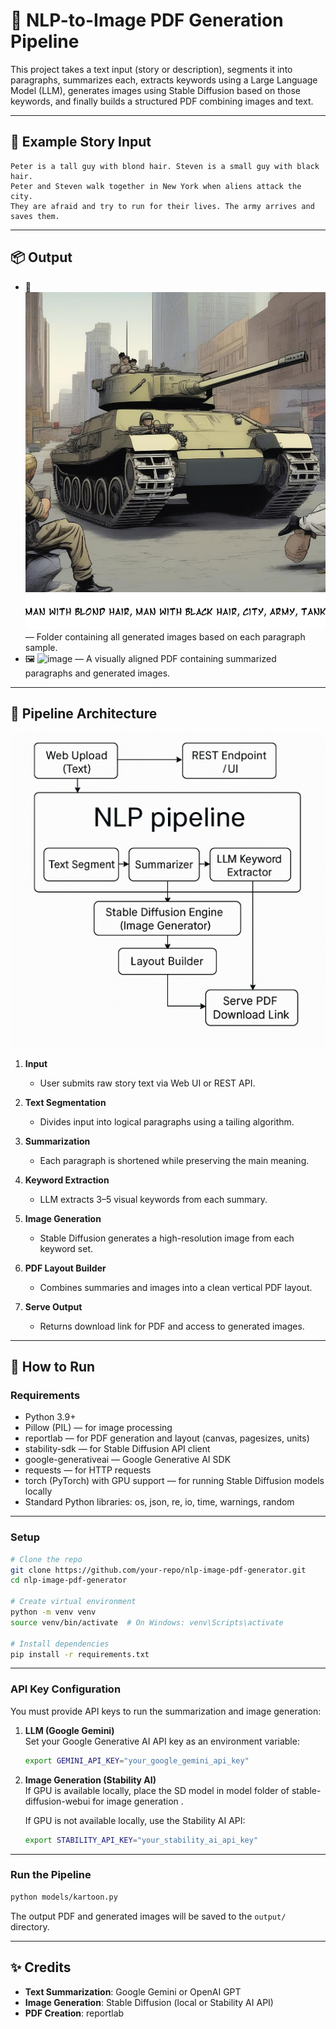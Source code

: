 
# 🧠 NLP-to-Image PDF Generation Pipeline

This project takes a text input (story or description), segments it into paragraphs, summarizes each, extracts keywords using a Large Language Model (LLM), generates images using Stable Diffusion based on those keywords, and finally builds a structured PDF combining images and text.

---

## 📖 Example Story Input

```
Peter is a tall guy with blond hair. Steven is a small guy with black hair. 
Peter and Steven walk together in New York when aliens attack the city. 
They are afraid and try to run for their lives. The army arrives and saves them.
```

---

## 📦 Output

- 📄 ![image](output/sample.png) — Folder containing all generated images based on each paragraph sample.
- 🖼️ ![image](output/output1.png) — A visually aligned PDF containing summarized paragraphs and generated images.

---

## 🧱 Pipeline Architecture

![architecture design](output/story-book.png)

1. **Input**  
   - User submits raw story text via Web UI or REST API.

2. **Text Segmentation**  
   - Divides input into logical paragraphs using a tailing algorithm.

3. **Summarization**  
   - Each paragraph is shortened while preserving the main meaning.

4. **Keyword Extraction**  
   - LLM extracts 3–5 visual keywords from each summary.

5. **Image Generation**  
   - Stable Diffusion generates a high-resolution image from each keyword set.

6. **PDF Layout Builder**  
   - Combines summaries and images into a clean vertical PDF layout.

7. **Serve Output**  
   - Returns download link for PDF and access to generated images.

---

## 🧪 How to Run

### Requirements

- Python 3.9+
- Pillow (PIL) — for image processing
- reportlab — for PDF generation and layout (canvas, pagesizes, units)
- stability-sdk — for Stable Diffusion API client
- google-generativeai — Google Generative AI SDK
- requests — for HTTP requests
- torch (PyTorch) with GPU support — for running Stable Diffusion models locally
- Standard Python libraries: os, json, re, io, time, warnings, random

---

### Setup

```bash
# Clone the repo
git clone https://github.com/your-repo/nlp-image-pdf-generator.git
cd nlp-image-pdf-generator

# Create virtual environment
python -m venv venv
source venv/bin/activate  # On Windows: venv\Scripts\activate

# Install dependencies
pip install -r requirements.txt
```

---

### API Key Configuration

You must provide API keys to run the summarization and image generation:

1. **LLM (Google Gemini)**  
   Set your Google Generative AI API key as an environment variable:
   ```bash
   export GEMINI_API_KEY="your_google_gemini_api_key"
   ```

2. **Image Generation (Stability AI)**  
   If GPU is available locally, place the SD model in model folder of stable-diffusion-webui
   for image generation .

   If GPU is not available locally, use the Stability AI API:
   ```bash
   export STABILITY_API_KEY="your_stability_ai_api_key"
   ```

---

### Run the Pipeline

```bash
python models/kartoon.py
```

The output PDF and generated images will be saved to the `output/` directory.

---

## ✨ Credits

- **Text Summarization**: Google Gemini or OpenAI GPT
- **Image Generation**: Stable Diffusion (local or Stability AI API)
- **PDF Creation**: reportlab
